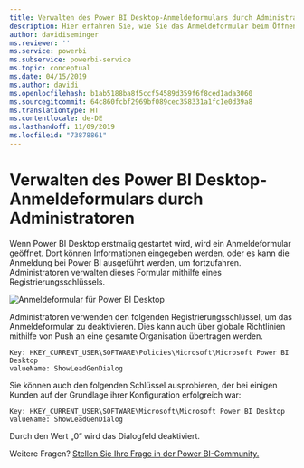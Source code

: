 ```yaml
---
title: Verwalten des Power BI Desktop-Anmeldeformulars durch Administratoren
description: Hier erfahren Sie, wie Sie das Anmeldeformular beim Öffnen von Power BI Desktop verwalten können.
author: davidiseminger
ms.reviewer: ''
ms.service: powerbi
ms.subservice: powerbi-service
ms.topic: conceptual
ms.date: 04/15/2019
ms.author: davidi
ms.openlocfilehash: b1ab5188ba8f5ccf54589d359f6f8ced1ada3060
ms.sourcegitcommit: 64c860fcbf2969bf089cec358331a1fc1e0d39a8
ms.translationtype: HT
ms.contentlocale: de-DE
ms.lasthandoff: 11/09/2019
ms.locfileid: "73878861"
---
```

# <a name="how-administrators-can-manage-the-power-bi-desktop-sign-in-form"></a>Verwalten des Power BI Desktop-Anmeldeformulars durch Administratoren
Wenn Power BI Desktop erstmalig gestartet wird, wird ein Anmeldeformular geöffnet. Dort können Informationen eingegeben werden, oder es kann die Anmeldung bei Power BI ausgeführt werden, um fortzufahren. Administratoren verwalten dieses Formular mithilfe eines Registrierungsschlüssels. 

![Anmeldeformular für Power BI Desktop](media/desktop-admin-sign-in-form/sign-in-form.png)

Administratoren verwenden den folgenden Registrierungsschlüssel, um das Anmeldeformular zu deaktivieren. Dies kann auch über globale Richtlinien mithilfe von Push an eine gesamte Organisation übertragen werden.

```
Key: HKEY_CURRENT_USER\SOFTWARE\Policies\Microsoft\Microsoft Power BI Desktop
valueName: ShowLeadGenDialog
```
Sie können auch den folgenden Schlüssel ausprobieren, der bei einigen Kunden auf der Grundlage ihrer Konfiguration erfolgreich war:

```
Key: HKEY_CURRENT_USER\SOFTWARE\Microsoft\Microsoft Power BI Desktop
valueName: ShowLeadGenDialog
```

Durch den Wert „0“ wird das Dialogfeld deaktiviert.




Weitere Fragen? [Stellen Sie Ihre Frage in der Power BI-Community.](https://community.powerbi.com/)

